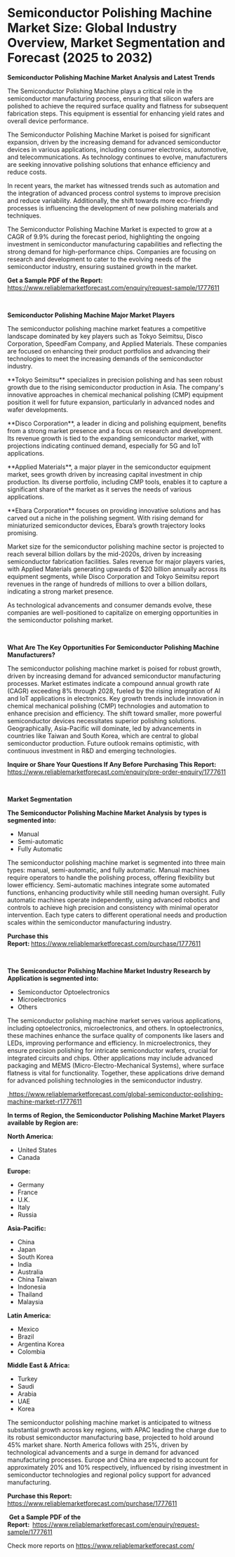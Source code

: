 <p><h1>Semiconductor Polishing Machine Market Size: Global Industry Overview, Market Segmentation and Forecast (2025 to 2032)</h1></p><p><strong>Semiconductor Polishing Machine Market Analysis and Latest Trends</strong></p>
<p><p>The Semiconductor Polishing Machine plays a critical role in the semiconductor manufacturing process, ensuring that silicon wafers are polished to achieve the required surface quality and flatness for subsequent fabrication steps. This equipment is essential for enhancing yield rates and overall device performance.</p><p>The Semiconductor Polishing Machine Market is poised for significant expansion, driven by the increasing demand for advanced semiconductor devices in various applications, including consumer electronics, automotive, and telecommunications. As technology continues to evolve, manufacturers are seeking innovative polishing solutions that enhance efficiency and reduce costs.</p><p>In recent years, the market has witnessed trends such as automation and the integration of advanced process control systems to improve precision and reduce variability. Additionally, the shift towards more eco-friendly processes is influencing the development of new polishing materials and techniques. </p><p>The Semiconductor Polishing Machine Market is expected to grow at a CAGR of 9.9% during the forecast period, highlighting the ongoing investment in semiconductor manufacturing capabilities and reflecting the strong demand for high-performance chips. Companies are focusing on research and development to cater to the evolving needs of the semiconductor industry, ensuring sustained growth in the market.</p></p>
<p><strong>Get a Sample PDF of the Report:&nbsp;</strong> <a href="https://www.reliablemarketforecast.com/enquiry/request-sample/1777611?utm_campaign=3103&utm_medium=2&utm_source=Github&utm_content=ia&utm_term=06042025&utm_id=semiconductor-polishing-machine">https://www.reliablemarketforecast.com/enquiry/request-sample/1777611</a></p>
<p>&nbsp;</p>
<p><strong>Semiconductor Polishing Machine Major Market Players</strong></p>
<p><p>The semiconductor polishing machine market features a competitive landscape dominated by key players such as Tokyo Seimitsu, Disco Corporation, SpeedFam Company, and Applied Materials. These companies are focused on enhancing their product portfolios and advancing their technologies to meet the increasing demands of the semiconductor industry.</p><p>**Tokyo Seimitsu** specializes in precision polishing and has seen robust growth due to the rising semiconductor production in Asia. The company's innovative approaches in chemical mechanical polishing (CMP) equipment position it well for future expansion, particularly in advanced nodes and wafer developments.</p><p>**Disco Corporation**, a leader in dicing and polishing equipment, benefits from a strong market presence and a focus on research and development. Its revenue growth is tied to the expanding semiconductor market, with projections indicating continued demand, especially for 5G and IoT applications.</p><p>**Applied Materials**, a major player in the semiconductor equipment market, sees growth driven by increasing capital investment in chip production. Its diverse portfolio, including CMP tools, enables it to capture a significant share of the market as it serves the needs of various applications.</p><p>**Ebara Corporation** focuses on providing innovative solutions and has carved out a niche in the polishing segment. With rising demand for miniaturized semiconductor devices, Ebara’s growth trajectory looks promising.</p><p>Market size for the semiconductor polishing machine sector is projected to reach several billion dollars by the mid-2020s, driven by increasing semiconductor fabrication facilities. Sales revenue for major players varies, with Applied Materials generating upwards of $20 billion annually across its equipment segments, while Disco Corporation and Tokyo Seimitsu report revenues in the range of hundreds of millions to over a billion dollars, indicating a strong market presence.</p><p>As technological advancements and consumer demands evolve, these companies are well-positioned to capitalize on emerging opportunities in the semiconductor polishing market.</p></p>
<p>&nbsp;</p>
<p><strong>What Are The Key Opportunities For Semiconductor Polishing Machine Manufacturers?</strong></p>
<p><p>The semiconductor polishing machine market is poised for robust growth, driven by increasing demand for advanced semiconductor manufacturing processes. Market estimates indicate a compound annual growth rate (CAGR) exceeding 8% through 2028, fueled by the rising integration of AI and IoT applications in electronics. Key growth trends include innovation in chemical mechanical polishing (CMP) technologies and automation to enhance precision and efficiency. The shift toward smaller, more powerful semiconductor devices necessitates superior polishing solutions. Geographically, Asia-Pacific will dominate, led by advancements in countries like Taiwan and South Korea, which are central to global semiconductor production. Future outlook remains optimistic, with continuous investment in R&D and emerging technologies.</p></p>
<p><strong>Inquire or Share Your Questions If Any Before Purchasing This Report:</strong> <a href="https://www.reliablemarketforecast.com/enquiry/pre-order-enquiry/1777611?utm_campaign=3103&utm_medium=2&utm_source=Github&utm_content=ia&utm_term=06042025&utm_id=semiconductor-polishing-machine">https://www.reliablemarketforecast.com/enquiry/pre-order-enquiry/1777611</a></p>
<p>&nbsp;</p>
<p><strong>Market Segmentation</strong></p>
<p><strong>The Semiconductor Polishing Machine Market Analysis by types is segmented into:</strong></p>
<p><ul><li>Manual</li><li>Semi-automatic</li><li>Fully Automatic</li></ul></p>
<p><p>The semiconductor polishing machine market is segmented into three main types: manual, semi-automatic, and fully automatic. Manual machines require operators to handle the polishing process, offering flexibility but lower efficiency. Semi-automatic machines integrate some automated functions, enhancing productivity while still needing human oversight. Fully automatic machines operate independently, using advanced robotics and controls to achieve high precision and consistency with minimal operator intervention. Each type caters to different operational needs and production scales within the semiconductor manufacturing industry.</p></p>
<p><strong>Purchase this Report:&nbsp;</strong><a href="https://www.reliablemarketforecast.com/purchase/1777611?utm_campaign=3103&utm_medium=2&utm_source=Github&utm_content=ia&utm_term=06042025&utm_id=semiconductor-polishing-machine">https://www.reliablemarketforecast.com/purchase/1777611</a></p>
<p>&nbsp;</p>
<p><strong>The Semiconductor Polishing Machine Market Industry Research by Application is segmented into:</strong></p>
<p><ul><li>Semiconductor Optoelectronics</li><li>Microelectronics</li><li>Others</li></ul></p>
<p><p>The semiconductor polishing machine market serves various applications, including optoelectronics, microelectronics, and others. In optoelectronics, these machines enhance the surface quality of components like lasers and LEDs, improving performance and efficiency. In microelectronics, they ensure precision polishing for intricate semiconductor wafers, crucial for integrated circuits and chips. Other applications may include advanced packaging and MEMS (Micro-Electro-Mechanical Systems), where surface flatness is vital for functionality. Together, these applications drive demand for advanced polishing technologies in the semiconductor industry.</p></p>
<p><a href="https://www.reliablemarketforecast.com/global-semiconductor-polishing-machine-market-r1777611?utm_campaign=3103&utm_medium=2&utm_source=Github&utm_content=ia&utm_term=06042025&utm_id=semiconductor-polishing-machine">&nbsp;https://www.reliablemarketforecast.com/global-semiconductor-polishing-machine-market-r1777611</a></p>
<p><strong>In terms of Region, the Semiconductor Polishing Machine Market Players available by Region are:</strong></p>
<p>
    <p> <strong> North America: </strong>
        <ul>
            <li>United States</li>
            <li>Canada</li>
        </ul>
        </p> 
    <p> <strong> Europe: </strong>
        <ul>
            <li>Germany</li>
            <li>France</li>
            <li>U.K.</li>
            <li>Italy</li>
            <li>Russia</li>
        </ul>
        </p> 
    <p> <strong> Asia-Pacific: </strong>
        <ul>
            <li>China</li>
            <li>Japan</li>
            <li>South Korea</li>
            <li>India</li>
            <li>Australia</li>
            <li>China Taiwan</li>
            <li>Indonesia</li>
            <li>Thailand</li>
            <li>Malaysia</li>
        </ul>
        </p> 
    <p> <strong> Latin America: </strong>
        <ul>
            <li>Mexico</li>
            <li>Brazil</li>
            <li>Argentina Korea</li>
            <li>Colombia</li>
        </ul>
        </p> 
    <p> <strong> Middle East & Africa: </strong>
        <ul>
            <li>Turkey</li>
            <li>Saudi</li>
            <li>Arabia</li>
            <li>UAE</li>
            <li>Korea</li>
        </ul>
    </p>
    </p>
<p><p>The semiconductor polishing machine market is anticipated to witness substantial growth across key regions, with APAC leading the charge due to its robust semiconductor manufacturing base, projected to hold around 45% market share. North America follows with 25%, driven by technological advancements and a surge in demand for advanced manufacturing processes. Europe and China are expected to account for approximately 20% and 10% respectively, influenced by rising investment in semiconductor technologies and regional policy support for advanced manufacturing.</p></p>
<p><strong>Purchase this Report: </strong><a href="https://www.reliablemarketforecast.com/purchase/1777611?utm_campaign=3103&utm_medium=2&utm_source=Github&utm_content=ia&utm_term=06042025&utm_id=semiconductor-polishing-machine">https://www.reliablemarketforecast.com/purchase/1777611</a></p>
<p>&nbsp;<strong>Get a Sample PDF of the Report:&nbsp;&nbsp;</strong><a href="https://www.reliablemarketforecast.com/enquiry/request-sample/1777611?utm_campaign=3103&utm_medium=2&utm_source=Github&utm_content=ia&utm_term=06042025&utm_id=semiconductor-polishing-machine">https://www.reliablemarketforecast.com/enquiry/request-sample/1777611</a></p>
<p><strong></strong></p>
<p>Check more reports on <a href="https://www.reliablemarketforecast.com/?utm_campaign=3103&utm_medium=2&utm_source=Github&utm_content=ia&utm_term=06042025&utm_id=semiconductor-polishing-machine">https://www.reliablemarketforecast.com/</a></p>
